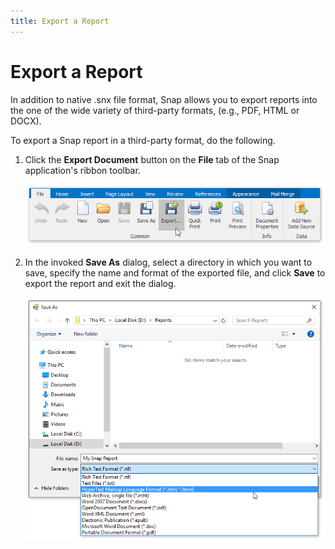 ```yaml
---
title: Export a Report
---
```

# Export a Report
In addition to native .snx file format, Snap allows you to export reports into the one of the wide variety of third-party formats, (e.g., PDF, HTML or DOCX).

To export a Snap report in a third-party format, do the following.
1. Click the **Export Document** button on the **File** tab of the Snap application's ribbon toolbar.
	
	![Snap-End-User-Export00](../../../images/Img20272.png)
2. In the invoked **Save As** dialog,  select a directory in which you want to save, specify the name and format of the exported file, and click **Save** to export the report and exit the dialog.
	
	![Snap-End-User-Export01](../../../images/Img20273.png)